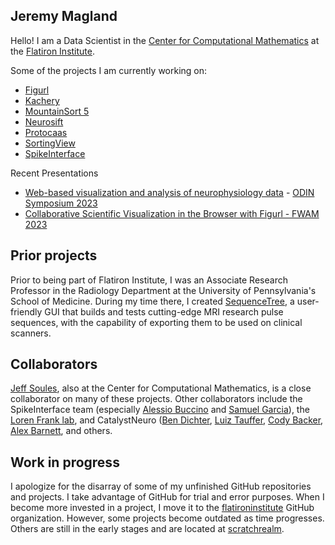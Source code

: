 ## Jeremy Magland

Hello! I am a Data Scientist in the [Center for Computational Mathematics](https://www.simonsfoundation.org/flatiron/center-for-computational-mathematics) at the [Flatiron Institute](https://www.simonsfoundation.org/flatiron).

Some of the projects I am currently working on:

* [Figurl](https://github.com/flatironinstitute/figurl/blob/main/doc/intro.md)
* [Kachery](https://github.com/flatironinstitute/kachery-cloud/blob/main/README.md)
* [MountainSort 5](https://github.com/flatironinstitute/mountainsort5)
* [Neurosift](https://github.com/flatironinstitute/neurosift)
* [Protocaas](https://github.com/scratchrealm/protocaas)
* [SortingView](https://github.com/magland/sortingview/blob/main/README.md)
* [SpikeInterface](https://github.com/SpikeInterface/spikeinterface/blob/master/README.md)

Recent Presentations

* [Web-based visualization and analysis of neurophysiology data](https://magland.github.io/magland-odin-symposium-2023/) - [ODIN Symposium 2023](https://odin.mit.edu/)
* [Collaborative Scientific Visualization in the Browser with Figurl - FWAM 2023](https://magland.github.io/magland-fwam-2023/)

## Prior projects

Prior to being part of Flatiron Institute, I was an Associate Research Professor in the Radiology Department at the University of Pennsylvania's School of Medicine. During my time there, I created [SequenceTree](https://onlinelibrary.wiley.com/doi/full/10.1002/mrm.25640), a user-friendly GUI that builds and tests cutting-edge MRI research pulse sequences, with the capability of exporting them to be used on clinical scanners.

## Collaborators

[Jeff Soules](https://github.com/jsoules), also at the Center for Computational Mathematics, is a close collaborator on many of these projects. Other collaborators include the SpikeInterface team (especially [Alessio Buccino](https://github.com/alejoe91) and [Samuel Garcia](https://github.com/samuelgarcia)), the [Loren Frank lab](https://franklab.ucsf.edu/), and CatalystNeuro ([Ben Dichter](https://github.com/bendichter), [Luiz Tauffer](https://github.com/luiztauffer), [Cody Backer](https://github.com/CodyCBakerPhD), [Alex Barnett](ahbarnett), and others.


## Work in progress

I apologize for the disarray of some of my unfinished GitHub repositories and projects. I take advantage of GitHub for trial and error purposes. When I become more invested in a project, I move it to the [flatironinstitute](https://github.com/flatironinstitute) GitHub organization. However, some projects become outdated as time progresses. Others are still in the early stages and are located at [scratchrealm](https://github.com/scratchrealm).
